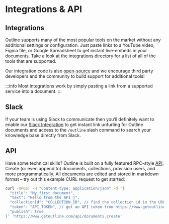# Integrations & API

## Integrations

Outline supports many of the most popular tools on the market without any additional settings or configuration. Just paste links to a YouTube video, Figma file, or Google Spreadsheet to get instant live-embeds in your documents. Take a look at the [integrations directory](https://www.getoutline.com/integrations) for a list of all of the tools that are supported.


Our integration code is also [open-source](https://github.com/outline/outline) and we encourage third party developers and the community to build support for additional tools! 


:::info
Most integrations work by simply pasting a link from a supported service into a document.
:::


## Slack

If your team is using Slack to communicate then you’ll definitely want to enable our [Slack Integration](/settings/integrations/slack) to get instant link unfurling for Outline documents and access to the `/outline` slash command to search your knowledge base directly from Slack.

## API

Have some technical skills? Outline is built on a fully featured RPC-style [API](https://www.getoutline.com/developers). Create (or even append to) documents, collections, provision users, and more programmatically. All documents are edited and stored in markdown format – try out this example CURL request to get started:

```bash
curl -XPOST -H "Content-type: application/json" -d '{
  "title": "My first document",
  "text": "Hello from the API 👋",
  "collectionId": "COLLECTION_ID", // find the collection id in the URL bar
  "token": "API_TOKEN", // get an API token from https://www.getoutline.com/settings/tokens
  "publish": true
}' 'https://www.getoutline.com/api/documents.create'
```

